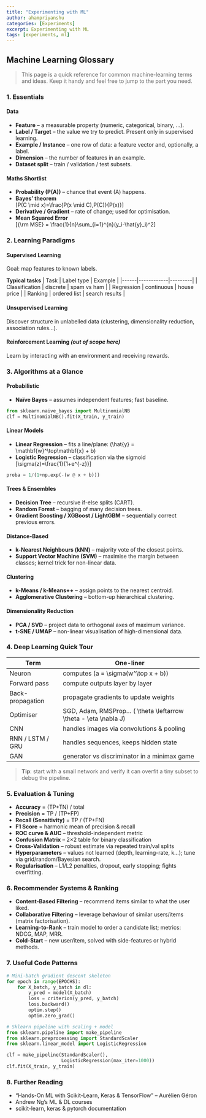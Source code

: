 ```yaml
---
title: "Experimenting with ML"
author: ahampriyanshu
categories: [Experiments]
excerpt: Experimenting with ML
tags: [experiments, ml]
---
```


## Machine Learning Glossary

> This page is a quick reference for common machine-learning terms and ideas. Keep it handy and feel free to jump to the part you need.

### 1. Essentials
#### Data
- **Feature** – a measurable property (numeric, categorical, binary, …).
- **Label / Target** – the value we try to predict. Present only in supervised learning.
- **Example / Instance** – one row of data: a feature vector and, optionally, a label.
- **Dimension** – the number of features in an example.
- **Dataset split** – train / validation / test subsets.

#### Maths Shortlist
- **Probability \(P(A)\)** – chance that event \(A\) happens.
- **Bayes’ theorem**  
  \[P(C \mid x)=\frac{P(x \mid C)\,P(C)}{P(x)}\]
- **Derivative / Gradient** – rate of change; used for optimisation.
- **Mean Squared Error**  
  \[{\rm MSE} = \frac{1}{n}\sum_{i=1}^{n}(y_i-\hat{y}_i)^2\]

### 2. Learning Paradigms
#### Supervised Learning
Goal: map features to known labels.

**Typical tasks**
| Task | Label type | Example |
|------|------------|---------|
| Classification | discrete | spam vs ham |
| Regression | continuous | house price |
| Ranking | ordered list | search results |

#### Unsupervised Learning
Discover structure in unlabelled data (clustering, dimensionality reduction, association rules…).

#### Reinforcement Learning *(out of scope here)*
Learn by interacting with an environment and receiving rewards.

### 3. Algorithms at a Glance
#### Probabilistic
- **Naïve Bayes** – assumes independent features; fast baseline.

```python
from sklearn.naive_bayes import MultinomialNB
clf = MultinomialNB().fit(X_train, y_train)
```

#### Linear Models
- **Linear Regression** – fits a line/plane:  \(\hat{y} = \mathbf{w}^\top\mathbf{x} + b\)
- **Logistic Regression** – classification via the sigmoid  
  \[\sigma(z)=\frac{1}{1+e^{-z}}\]

```python
proba = 1/(1+np.exp(-(w @ x + b)))
```

#### Trees & Ensembles
- **Decision Tree** – recursive if-else splits (CART).
- **Random Forest** – bagging of many decision trees.
- **Gradient Boosting / XGBoost / LightGBM** – sequentially correct previous errors.

#### Distance-Based
- **k-Nearest Neighbours (kNN)** – majority vote of the closest points.
- **Support Vector Machine (SVM)** – maximise the margin between classes; kernel trick for non-linear data.

#### Clustering
- **k-Means / k-Means++** – assign points to the nearest centroid.
- **Agglomerative Clustering** – bottom-up hierarchical clustering.

#### Dimensionality Reduction
- **PCA / SVD** – project data to orthogonal axes of maximum variance.
- **t-SNE / UMAP** – non-linear visualisation of high-dimensional data.

### 4. Deep Learning Quick Tour
| Term | One-liner |
|------|-----------|
| Neuron | computes \(a = \sigma(w^\top x + b)\) |
| Forward pass | compute outputs layer by layer |
| Back-propagation | propagate gradients to update weights |
| Optimiser | SGD, Adam, RMSProp… \( \theta \leftarrow \theta - \eta \nabla J\) |
| CNN | handles images via convolutions & pooling |
| RNN / LSTM / GRU | handles sequences, keeps hidden state |
| GAN | generator vs discriminator in a minimax game |

> **Tip**: start with a small network and verify it can overfit a tiny subset to debug the pipeline.

### 5. Evaluation & Tuning
- **Accuracy** = (TP+TN) / total
- **Precision** = TP / (TP+FP)
- **Recall (Sensitivity)** = TP / (TP+FN)
- **F1 Score** = harmonic mean of precision & recall
- **ROC curve & AUC** – threshold-independent metric  
- **Confusion Matrix** – 2×2 table for binary classification
- **Cross-Validation** – robust estimate via repeated train/val splits
- **Hyperparameters** – values not learned (depth, learning-rate, k…); tune via grid/random/Bayesian search.
- **Regularisation** – L1/L2 penalties, dropout, early stopping; fights overfitting.

### 6. Recommender Systems & Ranking
- **Content-Based Filtering** – recommend items similar to what the user liked.
- **Collaborative Filtering** – leverage behaviour of similar users/items (matrix factorisation).
- **Learning-to-Rank** – train model to order a candidate list; metrics: NDCG, MAP, MRR.
- **Cold-Start** – new user/item, solved with side-features or hybrid methods.

### 7. Useful Code Patterns
```python
# Mini-batch gradient descent skeleton
for epoch in range(EPOCHS):
    for X_batch, y_batch in dl:
        y_pred = model(X_batch)
        loss = criterion(y_pred, y_batch)
        loss.backward()
        optim.step()
        optim.zero_grad()
```

```python
# Sklearn pipeline with scaling + model
from sklearn.pipeline import make_pipeline
from sklearn.preprocessing import StandardScaler
from sklearn.linear_model import LogisticRegression

clf = make_pipeline(StandardScaler(),
                    LogisticRegression(max_iter=1000))
clf.fit(X_train, y_train)
```

### 8. Further Reading
- “Hands-On ML with Scikit-Learn, Keras & TensorFlow” – Aurélien Géron  
- Andrew Ng’s ML & DL courses  
- scikit-learn, keras & pytorch documentation

